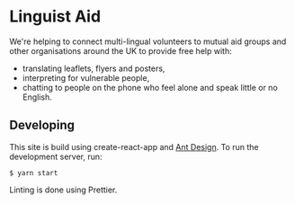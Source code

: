 # Linguist Aid

We're helping to connect multi-lingual volunteers to mutual aid groups and other organisations around the UK to provide free help with:

- translating leaflets, flyers and posters,
- interpreting for vulnerable people,
- chatting to people on the phone who feel alone and speak little or no English.

## Developing

This site is build using create-react-app and [Ant Design](https://ant.design/docs/react/introduce). To run the development server, run:

```
$ yarn start
```

Linting is done using Prettier.
